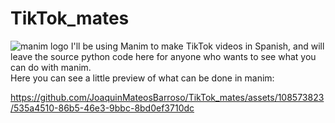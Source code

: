 # TikTok_mates
![manim logo](https://manimce.xeted.com/pluginfile.php/26/course/overviewfiles/cropped.png)
I'll be using Manim to make TikTok videos in Spanish, and will leave the source python code here for anyone who wants to see what you can do with manim. <br>
Here you can see a little preview of what can be done in manim:




https://github.com/JoaquinMateosBarroso/TikTok_mates/assets/108573823/535a4510-86b5-46e3-9bbc-8bd0ef3710dc

